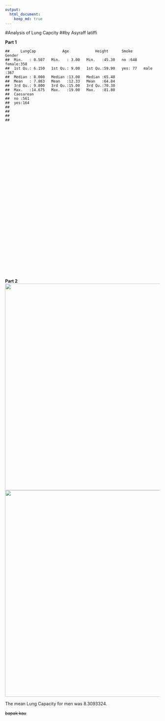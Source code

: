 ```yaml
---
output:  
  html_document:
    keep_md: true
---
```


<!-- README.md is generated from README.Rmd. Please edit that file -->



#Analysis of Lung Capcity
##by Asyraff latiffi
  
  
**Part 1**

```
##     LungCap            Age            Height      Smoke        Gender   
##  Min.   : 0.507   Min.   : 3.00   Min.   :45.30   no :648   female:358  
##  1st Qu.: 6.150   1st Qu.: 9.00   1st Qu.:59.90   yes: 77   male  :367  
##  Median : 8.000   Median :13.00   Median :65.40                         
##  Mean   : 7.863   Mean   :12.33   Mean   :64.84                         
##  3rd Qu.: 9.800   3rd Qu.:15.00   3rd Qu.:70.30                         
##  Max.   :14.675   Max.   :19.00   Max.   :81.80                         
##  Caesarean
##  no :561  
##  yes:164  
##           
##           
##           
## 
```

<!--html_preserve--><div id="htmlwidget-9437f49756959ac32fba" style="width:672px;height:480px;" class="plotly html-widget"></div>
<script type="application/json" data-for="htmlwidget-9437f49756959ac32fba">{"x":{"data":[{"x":[1,1,1,1,1,1,1,1,1,1,1,1,1,1,1,1,1,1,1,1,1,1,1,1,1,1,1,1,1,1,1,1,1,1,1,1,1,1,1,1,1,1,1,1,1,1,1,1,1,1,1,1,1,1,1,1,1,1,1,1,1,1,1,1,1,1,1,1,1,1,1,1,1,1,1,1,1,1,1,1,1,1,1,1,1,1,1,1,1,1,1,1,1,1,1,1,1,1,1,1,1,1,1,1,1,1,1,1,1,1,1,1,1,1,1,1,1,1,1,1,1,1,1,1,1,1,1,1,1,1,1,1,1,1,1,1,1,1,1,1,1,1,1,1,1,1,1,1,1,1,1,1,1,1,1,1,1,1,1,1,1,1,1,1,1,1,1,1,1,1,1,1,1,1,1,1,1,1,1,1,1,1,1,1,1,1,1,1,1,1,1,1,1,1,1,1,1,1,1,1,1,1,1,1,1,1,1,1,1,1,1,1,1,1,1,1,1,1,1,1,1,1,1,1,1,1,1,1,1,1,1,1,1,1,1,1,1,1,1,1,1,1,1,1,1,1,1,1,1,1,1,1,1,1,1,1,1,1,1,1,1,1,1,1,1,1,1,1,1,1,1,1,1,1,1,1,1,1,1,1,1,1,1,1,1,1,1,1,1,1,1,1,1,1,1,1,1,1,1,1,1,1,1,1,1,1,1,1,1,1,1,1,1,1,1,1,1,1,1,1,1,1,1,1,1,1,1,1,1,1,1,1,1,1,1,1,1,1,1,1,1,1,1,1,1,1,1,1,1,1,1,1,1,1,1,1,1,1,1,1,1,1,1,1,1,1,1,1,1,1,1,1,1,1,1,1,1,1,1,1,1,1,1,1,1,1,1,1,1,1,1,1,1,1,1,1,1,1,1,1,1,1,1,1,1,1,1,1,1,1,1,1,1,1,1,1,1,1,1,1,1,1,1,1,1,1,1,1,1,1,1,1,1,1,1,1,1,1,1,1,1,1,1,1,1,1,1,1,1,1,1,1,1,1,1,1,1,1,1,1,1,1,1,1,1,1,1,1,1,1,1,1,1,1,1,1,1,1,1,1,1,1,1,1,1,1,1,1,1,1,1,1,1,1,1,1,1,1,1,1,1,1,1,1,1,1,1,1,1,1,1,1,1,1,1,1,1,1,1,1,1,1,1,1,1,1,1,1,1,1,1,1,1,1,1,1,1,1,1,1,1,1,1,1,1,1,1,1,1,1,1,1,1,1,1,1,1,1,1,1,1,1,1,1,1,1,1,1,1,1,1,1,1,1,1,1,1,1,1,1,1,1,1,1,1,1,1,1,1,1,1,1,1,1,1,1,1,1,1,1,1,1,1,1,1,1,1,1,1,1,1,1,1,1,1,1,1,1,1,1,1,1,1,1,1,1,1,1,1,1,1,1,1,1,1,1,1,1,1,1,1,1,1,1,1,1,1,1,2,2,2,2,2,2,2,2,2,2,2,2,2,2,2,2,2,2,2,2,2,2,2,2,2,2,2,2,2,2,2,2,2,2,2,2,2,2,2,2,2,2,2,2,2,2,2,2,2,2,2,2,2,2,2,2,2,2,2,2,2,2,2,2,2,2,2,2,2,2,2,2,2,2,2,2,2],"y":[6.475,13.2,9.55,11.125,4.8,6.225,4.95,7.325,8.875,6.8,11.5,10.925,6.525,6,7.825,9.525,7.875,5.05,9.475,9.525,3.975,5.325,10.025,8.725,9.375,8.35,6.75,9.025,1.125,5.075,4.65,7.725,10.6,11.025,8.65,8.825,4.2,8.775,6.325,11.325,8.225,10.725,5.875,7.275,1.575,6.7,7.65,8,12.95,7.35,9.625,12.425,7.4,4.875,12.225,4.25,8.2,11.4,4.625,7.825,6.7,9.2,6.95,6.85,8.45,8.375,5.5,7.375,8.6,7.9,8.5,9.7,5.125,7.825,6.25,13.025,7.5,5.875,10.05,10.8,7.35,11.9,12.05,11.575,6.2,6.125,13.875,7.75,6.4,11.575,6.95,9.2,9.4,9.65,5.85,10.825,10.925,6.95,10.675,6.1,1.175,9.225,3.45,10.725,7.95,3.425,10.875,8.625,6.45,3.1,10.425,12.15,1.85,5.875,9.125,8.975,3.75,10.275,6.675,9.675,8.55,6.575,8.6,11.55,12.95,7.825,10.55,11.7,3.65,11.225,10.425,12.925,7.45,8.6,10.65,4.725,7.55,10.175,6.45,8.85,4.975,9.9,10.2,12.4,6.85,11.825,8.625,11.35,8.225,0.507,8.8,6.45,6.725,4.525,9.275,2.85,6.7,5.55,10.35,6.625,9.725,4.9,10.475,10.85,5.15,4.425,7.55,8.35,6.05,4.325,8.85,4.325,8.775,7.15,9.175,6.725,6.7,10.95,7.4,9.825,8.5,11.875,10.475,9.925,8.5,7.2,10.925,6.075,7.925,2.875,10.35,9.325,7.45,8.625,11.225,12.125,1.025,7.85,2.55,7.575,9.55,12.225,11.625,10,3.9,5.85,5.025,5.95,9.475,4.15,8.225,10.775,6.15,7.375,7.25,8.875,4.125,9.8,10.25,10.475,7.125,5.55,2.95,9,8.1,7.275,11.075,3.1,4.7,5.85,7.925,7.3,9.275,11.125,8.625,9.825,5.725,9.525,3.675,10.9,10.05,9.95,7.275,6.05,9.5,3.825,8,7.475,11.65,10.125,7.7,7.275,12.5,7.625,5.3,5.6,8.625,8.025,9.95,5.85,7.375,11.875,4.85,5.175,10.175,5.225,8.975,7.35,7.975,8.775,6.1,11.65,8.7,6.975,9.375,7.4,8.8,8.725,7.25,9.725,5.325,10.975,9.7,4.775,10.325,6.2,8,3.025,6.125,5.65,7.05,9.275,5.475,11.4,3.175,12.2,12.325,8.725,2.625,9.025,11.225,6.85,6.55,10.525,6.625,6.55,12.275,7.65,9.45,8.35,2.475,9.675,8.775,13.1,6.5,7.3,8.425,10.5,6.775,10.975,7.625,7.225,8.9,9.15,5.2,11.075,8.325,3.625,9.625,4.5,4.425,6,10.05,10.75,1.925,5.25,9.1,10.9,7.7,8.6,7.425,4.45,9.6,1.625,5.05,10.1,4.725,5.025,3.425,8.475,5.65,11.675,10.6,4.725,7.575,7.75,11.7,8.325,11.8,5.675,3.975,8.975,2.65,6.3,11.6,6.225,9.3,8.975,6.725,4.25,11.075,2.875,6.925,10.725,14.375,6.175,7.825,8.125,4.9,4.2,8,10.6,2.925,8,11.075,10.6,5.15,10.3,5.375,3.4,6.525,11.325,1.675,6.725,7.775,5.7,6.825,10.5,6.475,4.475,2,10.2,8.425,1.9,3.225,8.775,2.65,12.15,10.1,11.5,8.5,5.775,8.175,11,8.125,7.925,7.45,3.25,11.95,2.25,6.85,6.925,5.95,11.175,8.55,5.875,5.425,7.625,4.975,10.4,7.025,5.5,3.9,5.05,8.85,11.3,2.875,10.575,6.575,9.925,5.25,9.75,4.55,8.3,7.7,6.15,6.3,9.85,4.325,7.925,4.35,6.9,13.075,10.45,11.525,12.325,6.825,7.425,7.975,5.15,8,9.975,6.225,5.35,10.7,3.175,9.1,9.475,7,12.05,7.85,12.625,10.65,7.825,1.45,3.925,9.675,6.95,6.275,14.55,11.8,10.375,7.675,8.25,8.575,9.875,2.375,10.1,6.075,9.75,8.55,12.9,3.7,5.375,14.675,9,8.35,2.725,8.25,7.9,6.1,8.2,7.675,2.725,8.6,4.475,9.1,13.375,3.7,8.35,9.025,5.65,10.2,2.025,6.175,8.075,8.275,9.325,9.9,10.025,9.725,9.85,10.2,12.7,10.4,8.35,5.225,9,6.45,7.05,4.075,5.575,7.8,8.9,6.075,6.9,10.025,7.55,1.775,11.225,6.8,8.425,5.55,7.875,7.825,9.575,8.425,10.775,4.575,9.375,9.15,8.8,9.025,8.025,8.575,7.075,2.725,7.1,3.925,5.725,7.9,5.825,13.05,7.1,7.65,7.225,8.7,10.7,1.325,13.375,11.9,6.05,1.95,2.25,10.025,4.85,10.675,6.425,2.25,8.225,10.4,9.675,6.05,3.6,12.425,8.825,5.275,12.375,6.975,8.125,9.825,7.325,8.025,8.7,8.725,12.125,9.05,2.825,8.975,7.55,9.225,8.275,8.35,5.625,12.325,13.375,7.85,9.1,4.825,4.25,6.55,6.175,8.6,7.325,2.925,9.825,4.625,6.375,8.775,6.125,3.675,7.325,6.825,4.7,10.4,8.35,7.175,7.55,6.75,2.625,8.25,9.925,4.625,5.95,7.475,6.9,4.45,9.2,5.025,7.475,6.6,8.05,6.15,6.2,9.325,4.425,3.425,9.175,5.375,9.675,11.05,9.175,7.4,6.575,9.45,6.65,6.65,9.35,6.45,6.475,11.75,6.45,8.075,7.025,8.775,10.45,8.675,7.35,7.95,9.55,10.3,6.5,9.1,10.7,10.625,9.85,13.325,7,7.8,7.925,8.5,9.475,10.2,10.875,9.8,8,10.125,10.825,6.225,9.625,8.65,10.7,8.625,4.975,10.45,8.475,9.75,6.45,7.95,6.575,9.875,7.55,7.35,8.2,6.325,8.025,7.475,8.925,8.275,10.275,11.225,11.275,6.7,11.5,10.475,11.025,9.05,8.825,8.125,3.9,8.425,9.05,3.85,8.525,11.775],"hoverinfo":"y","type":"box","fillcolor":"rgba(255,255,255,1)","marker":{"opacity":null,"outliercolor":"rgba(0,0,0,1)","line":{"width":1.88976377952756,"color":"rgba(0,0,0,1)"},"size":5.66929133858268},"line":{"color":"rgba(51,51,51,1)","width":1.88976377952756},"showlegend":false,"xaxis":"x","yaxis":"y","frame":null}],"layout":{"margin":{"t":26.2283105022831,"r":7.30593607305936,"b":40.1826484018265,"l":37.2602739726027},"plot_bgcolor":"rgba(235,235,235,1)","paper_bgcolor":"rgba(255,255,255,1)","font":{"color":"rgba(0,0,0,1)","family":"","size":14.6118721461187},"xaxis":{"domain":[0,1],"automargin":true,"type":"linear","autorange":false,"range":[0.4,2.6],"tickmode":"array","ticktext":["no","yes"],"tickvals":[1,2],"categoryorder":"array","categoryarray":["no","yes"],"nticks":null,"ticks":"outside","tickcolor":"rgba(51,51,51,1)","ticklen":3.65296803652968,"tickwidth":0.66417600664176,"showticklabels":true,"tickfont":{"color":"rgba(77,77,77,1)","family":"","size":11.689497716895},"tickangle":-0,"showline":false,"linecolor":null,"linewidth":0,"showgrid":true,"gridcolor":"rgba(255,255,255,1)","gridwidth":0.66417600664176,"zeroline":false,"anchor":"y","title":{"text":"Smoke","font":{"color":"rgba(0,0,0,1)","family":"","size":14.6118721461187}},"hoverformat":".2f"},"yaxis":{"domain":[0,1],"automargin":true,"type":"linear","autorange":false,"range":[-0.2014,15.3834],"tickmode":"array","ticktext":["0","5","10","15"],"tickvals":[0,5,10,15],"categoryorder":"array","categoryarray":["0","5","10","15"],"nticks":null,"ticks":"outside","tickcolor":"rgba(51,51,51,1)","ticklen":3.65296803652968,"tickwidth":0.66417600664176,"showticklabels":true,"tickfont":{"color":"rgba(77,77,77,1)","family":"","size":11.689497716895},"tickangle":-0,"showline":false,"linecolor":null,"linewidth":0,"showgrid":true,"gridcolor":"rgba(255,255,255,1)","gridwidth":0.66417600664176,"zeroline":false,"anchor":"x","title":{"text":"LungCap","font":{"color":"rgba(0,0,0,1)","family":"","size":14.6118721461187}},"hoverformat":".2f"},"shapes":[{"type":"rect","fillcolor":null,"line":{"color":null,"width":0,"linetype":[]},"yref":"paper","xref":"paper","x0":0,"x1":1,"y0":0,"y1":1}],"showlegend":false,"legend":{"bgcolor":"rgba(255,255,255,1)","bordercolor":"transparent","borderwidth":1.88976377952756,"font":{"color":"rgba(0,0,0,1)","family":"","size":11.689497716895}},"hovermode":"closest","barmode":"relative"},"config":{"doubleClick":"reset","showSendToCloud":false},"source":"A","attrs":{"3c1c7e493e1d":{"x":{},"y":{},"type":"box"}},"cur_data":"3c1c7e493e1d","visdat":{"3c1c7e493e1d":["function (y) ","x"]},"highlight":{"on":"plotly_click","persistent":false,"dynamic":false,"selectize":false,"opacityDim":0.2,"selected":{"opacity":1},"debounce":0},"shinyEvents":["plotly_hover","plotly_click","plotly_selected","plotly_relayout","plotly_brushed","plotly_brushing","plotly_clickannotation","plotly_doubleclick","plotly_deselect","plotly_afterplot"],"base_url":"https://plot.ly"},"evals":[],"jsHooks":[]}</script><!--/html_preserve-->

**Part 2**
<img src="README_figs/README-unnamed-chunk-3-1.png" width="672" /><img src="README_figs/README-unnamed-chunk-3-2.png" width="672" />

The mean Lung Capacity for men was 8.3093324.

~~bapak kau~~
